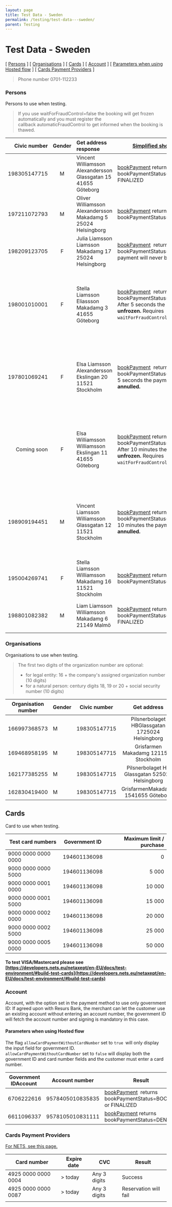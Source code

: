 ```yaml
---
layout: page
title: Test Data - Sweden
permalink: /testing/test-data---sweden/
parent: Testing
---
```


# Test Data - Sweden 

\[ [Persons](#testdatasweden-persons) \] \[
[Organisations](#testdatasweden-organisations) \] \[
[Cards](#testdatasweden-cards) \] \[ [Account](#testdatasweden-account)
\] \[ [Parameters when using Hosted
flow](#testdatasweden-parameterswhenusinghostedflow) \] \[ [Cards
Payment Providers](#testdatasweden-cardspaymentproviders) \]

> Phone number 0701-112233

### Persons
Persons to use when testing. 

> If you use waitForFraudControl=false the booking will get frozen
> automatically and you must register the
> callback automaticFraudControl to get informed when the booking is
> thawed.


| Civic number | Gender | Get address response|  [Simplified shop flow](/simplified-flow-api/)  | Merchant API | Exception  |
|--------:|:-----------:|:----------------|----------------------------------|-------------------------------------------|-----------------------------|
| 198305147715 | M | Vincent Williamsson Alexandersson<br>Glassgatan 15<br>41655 Göteborg | [bookPayment](/simplified-flow-api/bookpayment/) returns bookPaymentStatus=BOOKED or FINALIZED | [Get payment](https://merchant-api.resurs.com/docs/v2/merchant_payments_v2#/Payment%20information/getPayment) returns status ACCEPTED<br>Callback AUTHORIZED will be sent with status AUTHORIZED<br>if callbacks are in use | Do not use this civic number when testing new- and existing card. |
| 197211072793 | M |   Oliver Williamsson Alexandersson<br>Makadamg 5<br>25024 Helsingborg    | [bookPayment](/simplified-flow-api/bookpayment/) returns bookPaymentStatus=DENIED                                                                                       | [Get payment](https://merchant-api.resurs.com/docs/v2/merchant_payments_v2#/Payment%20information/getPayment) returns status REJECTED<br>Callback AUTHORIZED will be sent with status REJECTED                                    |                                                                   |
| 198209123705 | F |     Julia Liamsson Liamsson<br>Makadamg 17<br>25024 Helsingborg      | [bookPayment](/simplified-flow-api/bookpayment/)  returns bookPaymentStatus=FROZEN The payment will never be unfrozen.                                                   | [Get payment](https://merchant-api.resurs.com/docs/v2/merchant_payments_v2#/Payment%20information/getPayment) returns status FROZEN<br>Callback AUTHORIZED will be sent with status FROZEN | Do not use this civic number when testing new- and existing card. |
| 198001010001 | F |      Stella Liamsson Eliassson<br>Makadamg 3<br>41655 Göteborg      | [bookPayment](/simplified-flow-api/bookpayment/)  returns bookPaymentStatus=FROZEN After 5 seconds the payment is **unfrozen.** Requires `waitForFraudControl=true`      | [Get payment](https://merchant-api.resurs.com/docs/v2/merchant_payments_v2#/Payment%20information/getPayment) returns status FROZEN<br>After 5 seconds the payment is **unfrozen**<br>Callback AUTHORIZED will be sent with status FROZEN then AUTHORIZED<br>Requires handleFrozenPayments is true      | Do not use this civic number when testing new- and existing card. |
| 197801069241 | F |    Elsa Liamsson Alexandersson<br>Ekslingan 20<br>11521 Stockholm    | [bookPayment](/simplified-flow-api/bookpayment/)  returns bookPaymentStatus=FROZENAfter 5 seconds the payment is **annulled.**                                          | [Create payment](https://merchant-api.resurs.com/docs/v2/merchant_payments_v2#/Payment%20authorization/createPayment) returns status FROZEN<br>After 5 seconds the payment is **annulled**<br>Callback AUTHORIZED will be sent with status FROZEN then REJECTED<br>Requires handleFrozenPayments is true     | Do not use this civic number when testing new- and existing card. |
| Coming soon | F |   Elsa Williamsson Williamsson<br>Ekslingan 11<br>41655 Göteborg    | [bookPayment](/simplified-flow-api/bookpayment/) returns bookPaymentStatus=FROZEN After 10 minutes the payment is **unfrozen.** Requires `waitForFraudControl=true`      | [Create payment](https://merchant-api.resurs.com/docs/v2/merchant_payments_v2#/Payment%20authorization/createPayment) returns status FROZEN<br>After 10 minutes the payment is **unfrozen**<br>Callback AUTHORIZED will be sent with status FROZEN then AUTHORIZED<br>Requires handleFrozenPayments is true   | Do not use this civic number when testing new- and existing card. |
| 198909194451 | M |   Vincent Liamsson Williamsson<br>Glassgatan 12<br>11521 Stockholm   | [bookPayment](/simplified-flow-api/bookpayment/) returns bookPaymentStatus=FROZENAfter 10 minutes the payment is **annulled.**                                          | [Create payment](https://merchant-api.resurs.com/docs/v2/merchant_payments_v2#/Payment%20authorization/createPayment) returns status FROZEN<br>After 10 minutes the payment is **annulled**<br>Callback AUTHORIZED will be sent with status FROZEN then REJECTED<br>Requires handleFrozenPayments is true   | Do not use this civic number when testing new- and existing card. |
| 195004269741 | F |    Stella Liamsson Williamsson<br>Makadamg 16<br>11521 Stockholm    | [bookPayment](/simplified-flow-api/bookpayment/) returns bookPaymentStatus=DENIED                                                                                       | [Create payment](https://merchant-api.resurs.com/docs/v2/merchant_payments_v2#/Payment%20authorization/createPayment) returns status REJECTED<br>Callback AUTHORIZED will be sent with status REJECTED                                                                                    | Do not use this civic number when testing new- and existing card. |
| 198801082382 | M |  Liam Liamsson Williamsson<br>Makadamg 6<br>21149 Malmö  | [bookPayment](/simplified-flow-api/bookpayment/) returns bookPaymentStatus=BOOKED or FINALIZED  |  [Get payment](https://merchant-api.resurs.com/docs/v2/merchant_payments_v2#/Payment%20information/getPayment) returns status ACCEPTED<br>Callback AUTHORIZED will be sent with status AUTHORIZED   |   customer got no cards/accounts which allow **new account**      |

###  Organisations
Organisations to use when testing.

> The first two digits of the organization number are optional:
>   - for legal entity: 16 + the company's assigned organization number (10 digits)
>   - for a natural person: century digits 18, 19 or 20 + social security number (10 digits)

| Organisation number | Gender | Civic number |                   Get address                   | [Simplified shop flow](/simplified-flow-api/)                     | ~~Shop Flow~~ (deprecated)                             |
|---------------------|--------|--------------|:-----------------------------------------------:|-----------------------------------------------------------------|---------------------------------------------------------------------------------------------------------------------|
| 166997368573        | M      | 198305147715 | Pilsnerbolaget HBGlassgatan 1725024 Helsingborg |                                                                 |                                                                                                                     |
| 169468958195        | M      | 198305147715 |      Grisfarmen Makadamg 1211521 Stockholm      | [bookPayment](/simplified-flow-api/bookpayment/) returns bookPaymentStatus=DENIED     | submitLimitApplication returns decision=DENIED  |
| 162177385255        | M      | 198305147715 | Pilsnerbolaget HB Glassgatan 525024 Helsingborg |  [bookPayment](/simplified-flow-api/bookpayment/)   returns bookPaymentStatus=DENIED  | submitLimitApplication returns decision=TRIAL   |
| 162830419400        | M      | 198305147715 |       GrisfarmenMakadamg 1541655 Göteborg       |  [bookPayment](/simplified-flow-api/bookpayment/)  returns bookPaymentStatus=FROZEN   |                                                                                                                     |

## Cards
Card to use when testing.

| Test card numbers   | Government ID | Maximum limit / purchase |
|---------------------|---------------|-------------------------:|
| 9000 0000 0000 0000 | 194601136098  |                        0 |
| 9000 0000 0000 5000 | 194601136098  |                    5 000 |
| 9000 0000 0001 0000 | 194601136098  |                   10 000 |
| 9000 0000 0001 5000 | 194601136098  |                   15 000 |
| 9000 0000 0002 0000 | 194601136098  |                   20 000 |
| 9000 0000 0002 5000 | 194601136098  |                   25 000 |
| 9000 0000 0005 0000 | 194601136098  |                   50 000 |

#### To test VISA/Mastercard please see [https://developers.nets.eu/netaxept/en-EU/docs/test-environment/#build-test-cards](https://developers.nets.eu/netaxept/en-EU/docs/test-environment/#build-test-cards)

### Account
Account, with the option set in the payment method to use only
government ID: If agreed upon with Resurs Bank, the merchant can let the
customer use an existing account without entering an account number, the
government ID will fetch the account number and signing is mandatory in
this case.

#### Parameters when using Hosted flow
The flag `allowCardPaymentWithoutCardNumber` set to `true `will only
display the input field for government ID.  
`allowCardPaymentWithoutCardNumber` set to `false` will display both the
government ID and card number fields and the customer must enter a card
number.

| Government IDAccount  | Account number     | Result                                                                    |
|-----------------------|--------------------|---------------------------------------------------------------------------|
|  6706222616           |  9578405010835835  | [bookPayment](/simplified-flow-api/bookpayment/)  returns bookPaymentStatus=BOOKED or FINALIZED |
| 6611096337            | 9578105010831111   | [bookPayment](/simplified-flow-api/bookpayment/) returns bookPaymentStatus=DENIED               |

### Cards Payment Providers
[For NETS, see this page.](https://developers.nets.eu/netaxept/en-EU/docs/test-environment/)

| Card number         | Expire date  | CVC          | Result                |
|---------------------|--------------|--------------|-----------------------|
| 4925 0000 0000 0004 | \> today     | Any 3 digits | Success               |
| 4925 0000 0000 0087 | \> today     | Any 3 digits | Reservation will fail |
|                     |              |              |                       |

